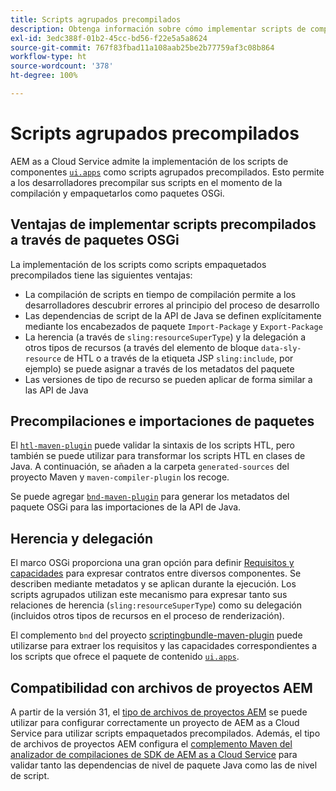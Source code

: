 ```yaml
---
title: Scripts agrupados precompilados
description: Obtenga información sobre cómo implementar scripts de componentes con paquetes OSGi en Adobe Experience Manager Cloud Service.
exl-id: 3edc388f-01b2-45cc-bd56-f22e5a5a8624
source-git-commit: 767f83fbad11a108aab25be2b77759af3c08b864
workflow-type: ht
source-wordcount: '378'
ht-degree: 100%

---
```


# Scripts agrupados precompilados

AEM as a Cloud Service admite la implementación de los scripts de componentes [`ui.apps`](https://experienceleague.adobe.com/docs/experience-manager-cloud-service/implementing/developing/aem-project-content-package-structure.html?lang=es#code-packages-%2F-osgi-bundles) como scripts agrupados precompilados. Esto permite a los desarrolladores precompilar sus scripts en el momento de la compilación y empaquetarlos como paquetes OSGi.

## Ventajas de implementar scripts precompilados a través de paquetes OSGi

La implementación de los scripts como scripts empaquetados precompilados tiene las siguientes ventajas:

+ La compilación de scripts en tiempo de compilación permite a los desarrolladores descubrir errores al principio del proceso de desarrollo
+ Las dependencias de script de la API de Java se definen explícitamente mediante los encabezados de paquete `Import-Package` y `Export-Package`
+ La herencia (a través de `sling:resourceSuperType`) y la delegación a otros tipos de recursos (a través del elemento de bloque `data-sly-resource` de HTL o a través de la etiqueta JSP `sling:include`, por ejemplo) se puede asignar a través de los metadatos del paquete
+ Las versiones de tipo de recurso se pueden aplicar de forma similar a las API de Java

## Precompilaciones e importaciones de paquetes

El [`htl-maven-plugin`](https://sling.apache.org/components/htl-maven-plugin/index.html) puede validar la sintaxis de los scripts HTL, pero también se puede utilizar para transformar los scripts HTL en clases de Java. A continuación, se añaden a la carpeta `generated-sources` del proyecto Maven y `maven-compiler-plugin` los recoge.

Se puede agregar [`bnd-maven-plugin`](https://github.com/bndtools/bnd/tree/master/maven/bnd-maven-plugin) para generar los metadatos del paquete OSGi para las importaciones de la API de Java.

## Herencia y delegación

El marco OSGi proporciona una gran opción para definir [Requisitos y capacidades](https://docs.osgi.org/specification/osgi.core/7.0.0/framework.module.html#framework.module.dependencies) para expresar contratos entre diversos componentes. Se describen mediante metadatos y se aplican durante la ejecución. Los scripts agrupados utilizan este mecanismo para expresar tanto sus relaciones de herencia (`sling:resourceSuperType`) como su delegación (incluidos otros tipos de recursos en el proceso de renderización).

El complemento `bnd` del proyecto [scriptingbundle-maven-plugin](https://sling.apache.org/components/scriptingbundle-maven-plugin/bnd.html) puede utilizarse para extraer los requisitos y las capacidades correspondientes a los scripts que ofrece el paquete de contenido [`ui.apps`](https://experienceleague.adobe.com/docs/experience-manager-cloud-service/implementing/developing/aem-project-content-package-structure.html?lang=es#code-packages-%2F-osgi-bundles).

## Compatibilidad con archivos de proyectos AEM

A partir de la versión 31, el [tipo de archivos de proyectos AEM](https://experienceleague.adobe.com/docs/experience-manager-core-components/using/developing/archetype/using.html?lang=es) se puede utilizar para configurar correctamente un proyecto de AEM as a Cloud Service para utilizar scripts empaquetados precompilados. Además, el tipo de archivos de proyectos AEM configura el [complemento Maven del analizador de compilaciones de SDK de AEM as a Cloud Service](/help/developing/archetype/build-analyzer-maven-plugin.md) para validar tanto las dependencias de nivel de paquete Java como las de nivel de script.
